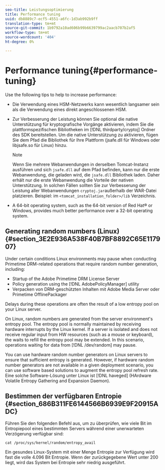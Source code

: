```yaml
---
seo-title: Leistungsoptimierung
title: Performance tuning
uuid: db8889c7-ecf5-4551-a6fc-1d3ab992b9ff
translation-type: tm+mt
source-git-commit: 1b9792a10ad606b99b6639799ac2aacb707b2af5
workflow-type: tm+mt
source-wordcount: '404'
ht-degree: 0%

---
```



# Performance tuning{#performance-tuning}

Use the following tips to help to increase performance:

* Die Verwendung eines HSM-Netzwerks kann wesentlich langsamer sein als die Verwendung eines direkt angeschlossenen HSM.
* Zur Verbesserung der Leistung können Sie optional die native Unterstützung für kryptografische Vorgänge aktivieren, indem Sie die plattformspezifischen Bibliotheken im [!DNL thirdparty/cryptoj] Ordner des SDK bereitstellen. Um die native Unterstützung zu aktivieren, fügen Sie dem Pfad die Bibliothek für Ihre Plattform (jsafe.dll für Windows oder libjsafe.so für Linux) hinzu.

   >[!NOTE]
   >
   >Wenn Sie mehrere Webanwendungen in derselben Tomcat-Instanz ausführen und sich `jsafe.dll` auf dem Pfad befinden, kann nur die erste Webanwendung, die geladen wird, die `jsafe.dll` Bibliothek laden. Daher erhält nur die erste Webanwendung die Vorteile der nativen Unterstützung. In solchen Fällen sollten Sie zur Verbesserung der Leistung aller Webanwendungen `cryptoj.jar`außerhalb der WAR-Datei platzieren. Beispiel: im `<tomcat_installation_folder>/lib` Verzeichnis.

* A 64-bit operating system, such as the 64-bit version of Red Hat® or Windows, provides much better performance over a 32-bit operating system.

## Generating random numbers (Linux) {#section_3E2E936A538F40B7BF8892C65E117907}

Under certain conditions Linux environments may pause when conducting Primetime DRM-related operations that require random number generation, including:

* Startup of the Adobe Primetime DRM License Server
* Policy generation using the [!DNL AdobePolicyManager] utility
* Verpacken von DRM-geschützten Inhalten mit Adobe Media Server oder Primetime OfflinePackager

Delays during these operations are often the result of a low entropy pool on your Linux server.

On Linux, random numbers are generated from the server environment&#39;s entropy pool. The entropy pool is normally maintained by receiving hardware interrupts by the Linux kernel. If a server is isolated and does not receive regular input from HW resources (such as a mouse or keyboard), the waits to refill the entropy pool may be extended. In this scenario, operations waiting for data from [!DNL /dev/random] may pause.

You can use hardware random number generators on Linux servers to ensure that sufficient entropy is generated. However, if hardware random number generators are not available in a given deployment scenario, you can use software based solutions to augment the entropy pool refresh rate. Eine solche Software-Lösung unter Linux ist [!DNL haveged] (HArdware Volatile Entropy Gathering and Expansion Daemon).

## Bestimmen der verfügbaren Entropie {#section_686B311FE6144566B6939E9F20915ADC}

Führen Sie den folgenden Befehl aus, um zu überprüfen, wie viele Bit im Entropiepool eines bestimmten Servers während einer unerwarteten Verzögerung verfügbar sind:

```
cat /proc/sys/kernel/random/entropy_avail 
```

Ein gesundes Linux-System mit einer Menge Entropie zur Verfügung wird fast die volle 4.096 Bit Entropie. Wenn der zurückgegebene Wert unter 200 liegt, wird das System bei Entropie sehr niedrig ausgeführt.
